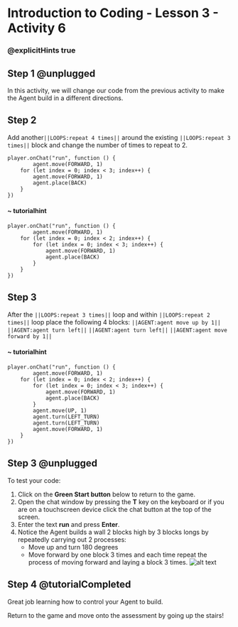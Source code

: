 # Introduction to Coding - Lesson 3 - Activity 6

### @explicitHints true

## Step 1 @unplugged
In this activity, we will change our code from the previous activity to make the Agent build in a different directions.

## Step 2
Add another``||LOOPS:repeat 4 times||`` around the existing ``||LOOPS:repeat 3 times||`` block and change the number of times to repeat to 2.


```template
player.onChat("run", function () {
        agent.move(FORWARD, 1)
    for (let index = 0; index < 3; index++) {
        agent.move(FORWARD, 1)
        agent.place(BACK)
    }
})
```
#### ~ tutorialhint
```blocks
player.onChat("run", function () {
        agent.move(FORWARD, 1)
    for (let index = 0; index < 2; index++) {
        for (let index = 0; index < 3; index++) {
            agent.move(FORWARD, 1)
            agent.place(BACK)
        }
    }
})
```

## Step 3
After the ``||LOOPS:repeat 3 times||`` loop and within ``||LOOPS:repeat 2 times||`` loop place the following 4 blocks:
 ``||AGENT:agent move up by 1||``
 ``||AGENT:agent turn left||``
 ``||AGENT:agent turn left||``
``||AGENT:agent move forward by 1||``

#### ~ tutorialhint
```blocks
player.onChat("run", function () {
        agent.move(FORWARD, 1)
    for (let index = 0; index < 2; index++) {
        for (let index = 0; index < 3; index++) {
            agent.move(FORWARD, 1)
            agent.place(BACK)
        }
        agent.move(UP, 1)
        agent.turn(LEFT_TURN)
        agent.turn(LEFT_TURN)
        agent.move(FORWARD, 1)
    }
})
```

## Step 3 @unplugged
To test your code:
1. Click on the **Green Start button** below to return to the game.
2. Open the chat window by pressing the **T** key on the keyboard or if you are on a touchscreen device click the chat button at the top of the screen.
3. Enter the text **run** and press **Enter**.
4. Notice the Agent builds a wall 2 blocks high by 3 blocks longs by repeatedly carrying out 2 processes:
	- Move up and turn 180 degrees
	- Move forward by one block 3 times and each time repeat the process of moving forward and laying a block 3 times.
![alt text](https://introductionv3.codingcredentials.com/Lesson4/4.3.2/images/2.jpg?raw=true "Run")

## Step 4 @tutorialCompleted
Great job learning how to control your Agent to build. 

Return to the game and move onto the assessment by going up the stairs!

